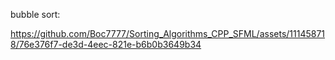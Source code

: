bubble sort: 

https://github.com/Boc7777/Sorting_Algorithms_CPP_SFML/assets/111458718/76e376f7-de3d-4eec-821e-b6b0b3649b34

